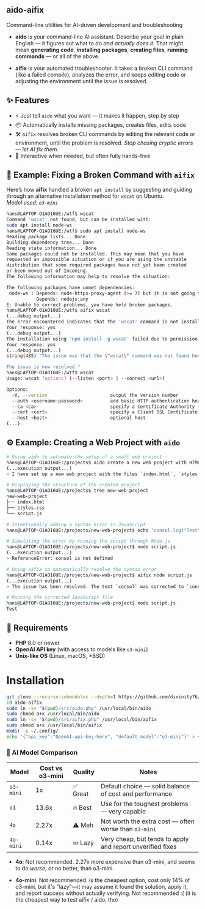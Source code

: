 ## aido-aifix
Command-line utilities for AI-driven development and troubleshooting

- **aido** is your command-line AI assistant. Describe your goal in plain English — it figures out what to do *and actually does it*. That might mean **generating code**, **installing packages**, **creating files**, **running commands** — or all of the above.

- **aifix** is your automated troubleshooter. It takes a broken CLI command (like a failed compile), analyzes the error, and keeps editing code or adjusting the environment until the issue is resolved.

## ✨ Features

- ⚡ Just tell `aido` what you want — it makes it happen, step by step
- 📦 Automatically installs missing packages, creates files, edits code
- 🛠️ `aifix` resolves broken CLI commands by editing the relevant code or environment, until the problem is resolved.
  _Stop chasing cryptic errors — let AI fix them._
- 💬 Interactive when needed, but often fully hands-free

## 🧪 Example: Fixing a Broken Command with `aifix`
Here’s how **aifix**  handled a broken `apt install` by suggesting and guiding through an alternative installation method for `wscat` on Ubuntu.  
_Model used: `o3-mini`_
```bash
hans@LAPTOP-O1AO16UE:/wtf$ wscat
Command 'wscat' not found, but can be installed with:
sudo apt install node-ws
hans@LAPTOP-O1AO16UE:/wtf$ sudo apt install node-ws
Reading package lists... Done
Building dependency tree... Done
Reading state information... Done
Some packages could not be installed. This may mean that you have
requested an impossible situation or if you are using the unstable
distribution that some required packages have not yet been created
or been moved out of Incoming.
The following information may help to resolve the situation:

The following packages have unmet dependencies:
 node-ws : Depends: node-https-proxy-agent (>= 7) but it is not going to be installed
           Depends: nodejs:any
E: Unable to correct problems, you have held broken packages.
hans@LAPTOP-O1AO16UE:/wtf$ aifix wscat
(...debug output...)
The error encountered indicates that the 'wscat' command is not installed. Would you like me to install 'wscat' globally via npm (npm install -g wscat) to resolve this issue?
Your response: yes
(...debug output...)
The installation using 'npm install -g wscat' failed due to permission issues (EACCES). Would you like me to try running the installation command with sudo (i.e., 'sudo npm install -g wscat') to attempt a global installation?
Your response: yes
(...debug output...)
string(485) "The issue was that the \"wscat\" command was not found because it was not installed. After asking for confirmation, I attempted to install it globally via npm. The initial installation attempt failed due to permission issues (EACCES error). Upon further clarification, I then executed \"sudo npm install -g wscat\", which successfully installed wscat. Finally, I confirmed that the command is now available by running \"wscat --version\", which returned \"6.0.1\".

The issue is now resolved."
hans@LAPTOP-O1AO16UE:/wtf$ wscat
Usage: wscat [options] (--listen <port> | --connect <url>)

Options:
  -V, --version                       output the version number
  --auth <username:password>          add basic HTTP authentication header
  --ca <ca>                           specify a Certificate Authority (--connect only)
  --cert <cert>                       specify a Client SSL Certificate (--connect only)
  --host <host>                       optional host
(...)
```

## ⚙️ Example: Creating a Web Project with `aido`
```bash
# Using aido to automate the setup of a small web project
hans@LAPTOP-O1AO16UE:/projects$ aido create a new web project with HTML, CSS, and JavaScript
(...execution output...)
> I have set up a new web project with the files `index.html`, `styles.css`, and `script.js`.

# Displaying the structure of the created project
hans@LAPTOP-O1AO16UE:/projects$ tree new-web-project
new-web-project
├── index.html
├── styles.css
└── script.js

# Intentionally adding a syntax error in JavaScript
hans@LAPTOP-O1AO16UE:/projects/new-web-project$ echo 'consol.log("Test")' >> script.js

# Simulating the error by running the script through Node.js
hans@LAPTOP-O1AO16UE:/projects/new-web-project$ node script.js
(...execution output...)
> ReferenceError: consol is not defined

# Using aifix to automatically resolve the syntax error
hans@LAPTOP-O1AO16UE:/projects/new-web-project$ aifix node script.js
(...execution output...)
> The issue has been resolved. The text `consol` was corrected to `console`.

# Running the corrected JavaScript file
hans@LAPTOP-O1AO16UE:/projects/new-web-project$ node script.js
Test
```

## 🧰 Requirements

- **PHP** 8.0 or newer
- **OpenAI API key** (with access to models like `o3-mini`)
- **Unix-like OS** (Linux, macOS, *BSD)

# Installation
```bash
git clone --recurse-submodules --depth=1 https://github.com/divinity76/aido-aifix.git
cd aido-aifix
sudo ln -sv "$(pwd)/src/aido.php" /usr/local/bin/aido
sudo chmod a+x /usr/local/bin/aido
sudo ln -sv "$(pwd)/src/aifix.php" /usr/local/bin/aifix
sudo chmod a+x /usr/local/bin/aifix
mkdir -p ~/.config/
echo '{"api_key":"OpenAI-api-key-here", "default_model":"o3-mini"}' > ~/.config/aido.json
```

### 🤖 AI Model Comparison
| Model      | Cost vs o3-mini | Quality       | Notes                                  |
|------------|------------------|---------------|-----------------------------------------|
| `o3-mini`  | 1x               | ✅ Great       | Default choice — solid balance of cost and performance |
| `o1`       | 13.6x            | 🔥 Best        | Use for the toughest problems — very capable |
| `4o`       | 2.27x            | ⚠️ Meh         | Not worth the extra cost — often worse than `o3-mini` |
| `4o-mini`  | 0.14x            | 💤 Lazy        | Very cheap, but tends to apply and report unverified fixes |

- **4o**: Not recommended. 2.27x more expensive than o3-mini, and seems to do *worse*, or no better, than o3-mini.

- **4o-mini**: Not recommended. is the cheapest option, cost only 14% of o3-mini, but it's "lazy"—it may assume it found the solution, apply it, and report success without actually verifying. Not recommended :( (it is the cheapest way to test aifix / aido, tho)
